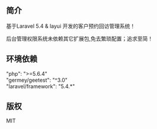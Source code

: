 ## 简介
基于Laravel 5.4 & layui 开发的客户预约回访管理系统！

后台管理权限系统未依赖其它扩展包,免去繁琐配置；追求至简！

## 环境依赖
"php": ">=5.6.4"<br>
"germey/geetest": "^3.0"<br>
"laravel/framework": "5.4.*"<br>

## 版权
MIT


